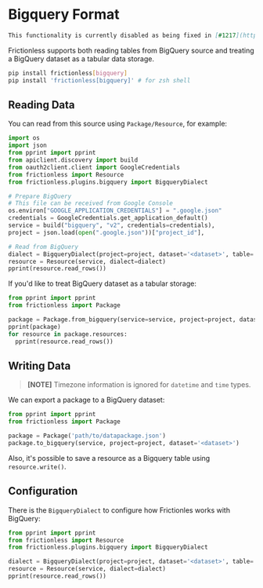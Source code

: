 # Bigquery Format

```markdown remark type=danger
This functionality is currently disabled as being fixed in [#1217](https://github.com/frictionlessdata/frictionless-py/issues/1217)
```

Frictionless supports both reading tables from BigQuery source and treating a BigQuery dataset as a tabular data storage.

```bash tabs=CLI
pip install frictionless[bigquery]
pip install 'frictionless[bigquery]' # for zsh shell
```

## Reading Data

You can read from this source using `Package/Resource`, for example:

```python tabs=Python
import os
import json
from pprint import pprint
from apiclient.discovery import build
from oauth2client.client import GoogleCredentials
from frictionless import Resource
from frictionless.plugins.bigquery import BigqueryDialect

# Prepare BigQuery
# This file can be received from Google Console
os.environ["GOOGLE_APPLICATION_CREDENTIALS"] = ".google.json"
credentials = GoogleCredentials.get_application_default()
service = build("bigquery", "v2", credentials=credentials),
project = json.load(open(".google.json"))["project_id"],

# Read from BigQuery
dialect = BigqueryDialect(project=project, dataset='<dataset>', table='<table>')
resource = Resource(service, dialect=dialect)
pprint(resource.read_rows())
```

If you'd like to treat BigQuery dataset as a tabular storage:

```python tabs=Python
from pprint import pprint
from frictionless import Package

package = Package.from_bigquery(service=service, project=project, dataset='<dataset>')
pprint(package)
for resource in package.resources:
  pprint(resource.read_rows())
```

## Writing Data

> **[NOTE]** Timezone information is ignored for `datetime` and `time` types.

We can export a package to a BigQuery dataset:

```python
from pprint import pprint
from frictionless import Package

package = Package('path/to/datapackage.json')
package.to_bigquery(service, project=project, dataset='<dataset>')
```

Also, it's possible to save a resource as a Bigquery table using `resource.write()`.

## Configuration

There is the `BigqueryDialect` to configure how Frictionles works with BigQuery:

```python tabs=Python
from pprint import pprint
from frictionless import Resource
from frictionless.plugins.bigquery import BigqueryDialect

dialect = BigqueryDialect(project=project, dataset='<dataset>', table='<table>'
resource = Resource(service, dialect=dialect)
pprint(resource.read_rows())
```
